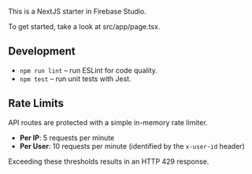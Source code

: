 
This is a NextJS starter in Firebase Studio.

To get started, take a look at src/app/page.tsx.

## Development

- `npm run lint` – run ESLint for code quality.
- `npm test` – run unit tests with Jest.

## Rate Limits

API routes are protected with a simple in-memory rate limiter.

- **Per IP**: 5 requests per minute
- **Per User**: 10 requests per minute (identified by the `x-user-id` header)

Exceeding these thresholds results in an HTTP 429 response.
